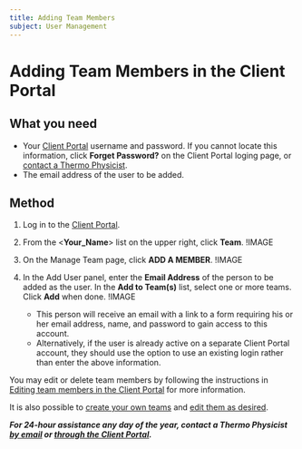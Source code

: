 ```yaml
---
title: Adding Team Members
subject: User Management
---
```


# Adding Team Members in the Client Portal

## What you need
* Your [Client Portal](https://www.thermo.io/login/) username and password. If you cannot locate this information, click **Forget Password?** on the Client Portal loging page, or [contact a Thermo Physicist](mailto:physicists@thermo.io).
* The email address of the user to be added.

## Method
1. Log in to the [Client Portal](https://www.thermo.io/login/).
2. From the <**Your_Name**> list on the upper right, click **Team**.
   !IMAGE

3. On the Manage Team page, click **ADD A MEMBER**.
   !IMAGE

4. In the Add User panel, enter the **Email Address** of the person to be added as the user. In the **Add to Team(s)** list, select one or more teams. Click **Add** when done.
   !IMAGE

   * This person will receive an email with a link to a form requiring his or her email address, name, and password to gain access to this account.
   * Alternatively, if the user is already active on a separate Client Portal account, they should use the option to use an existing login rather than enter the above information.

You may edit or delete team members by following the instructions in [Editing team members in the Client Portal](https://www.thermo.io/how-to/client-portal/editing-team-members) for more information.

It is also possible to [create your own teams](https://www.thermo.io/how-to/client-portal/creating-teams) and [edit them as desired](https://www.thermo.io/how-to/client-portal/editing-teams).


**_For 24-hour assistance any day of the year, contact a Thermo Physicist [by email](mailto:physicists@thermo.io) or [through the Client Portal](https://www.thermo.io/login/)._**
